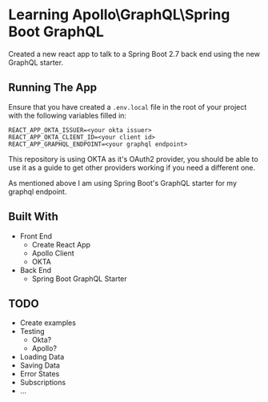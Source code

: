 # Learning Apollo\GraphQL\Spring Boot GraphQL

Created a new react app to talk to a Spring Boot 2.7 back end using the new GraphQL starter.

## Running The App

Ensure that you have created a `.env.local` file in the root of your project with the following variables filled in:

```env
REACT_APP_OKTA_ISSUER=<your okta issuer>
REACT_APP_OKTA_CLIENT_ID=<your client id>
REACT_APP_GRAPHQL_ENDPOINT=<your graphql endpoint>
```

This repository is using OKTA as it's OAuth2 provider, you should be able to use it as a guide to get other providers working if you need a different one.

As mentioned above I am using Spring Boot's GraphQL starter for my graphql endpoint.

## Built With

- Front End
  - Create React App
  - Apollo Client
  - OKTA
- Back End
  - Spring Boot GraphQL Starter

## TODO

- Create examples
- Testing
  - Okta?
  - Apollo?
- Loading Data
- Saving Data
- Error States
- Subscriptions
- ...
